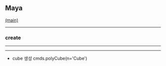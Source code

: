 ## Maya
[(main)](/readme.md) 
* * *
### create
-------------
* * *
- cube 생성
cmds.polyCube(n='Cube')
